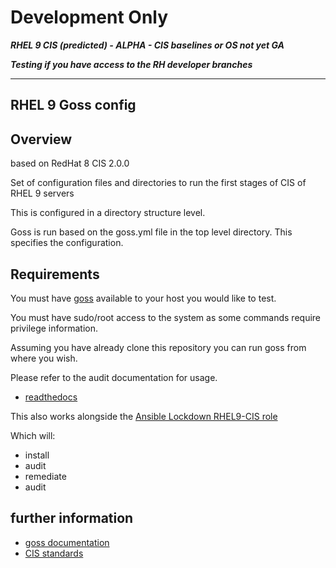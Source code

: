 # Development Only

***RHEL 9 CIS (predicted) - ALPHA - CIS baselines or OS not yet GA***

***Testing if you have access to the RH developer branches***

---

## RHEL 9 Goss config

## Overview

based on RedHat 8 CIS 2.0.0

Set of configuration files and directories to run the first stages of CIS of RHEL 9 servers

This is configured in a directory structure level.

Goss is run based on the goss.yml file in the top level directory. This specifies the configuration.

## Requirements

You must have [goss](https://github.com/aelsabbahy/goss/) available to your host you would like to test.

You must have sudo/root access to the system as some commands require privilege information.

Assuming you have already clone this repository you can run goss from where you wish.

Please refer to the audit documentation for usage.

- [readthedocs](https://ansible-lockdown.readthedocs.io/en/latest/)

This also works alongside the [Ansible Lockdown RHEL9-CIS role](https://github.com/ansible-lockdown/RHEL9-CIS)

Which will:

- install
- audit
- remediate
- audit

## further information

- [goss documentation](https://github.com/aelsabbahy/goss/blob/master/docs/manual.md#patterns)
- [CIS standards](https://www.cisecurity.org)

